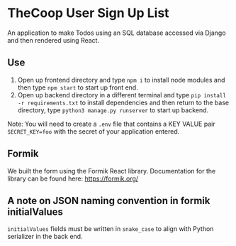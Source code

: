 # TheCoop User Sign Up List #

An application to make Todos using an SQL database accessed via Django and then rendered using React.

## Use ##

1. Open up frontend directory and type `npm i` to install node modules and then type `npm start` to start up front end.
2. Open up backend directory in a different terminal and type `pip install -r requirements.txt` to install dependencies and then return to the base directory, type `python3 manage.py runserver` to start up backend.

Note: You will need to create a `.env` file that contains a KEY VALUE pair `SECRET_KEY=foo` with the secret of your application entered.

## Formik ##

We built the form using the Formik React library. Documentation for the library can be found here: https://formik.org/

## A note on JSON naming convention in formik initialValues ##

`initialValues` fields must be written in `snake_case` to align with Python serializer in the back end.

